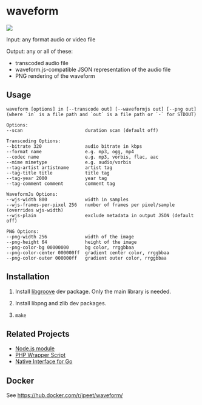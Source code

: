 # waveform

![](http://i.imgur.com/oNy41Cr.png)

Input: any format audio or video file

Output: any or all of these:

 * transcoded audio file
 * waveform.js-compatible JSON representation of the audio file
 * PNG rendering of the waveform

## Usage

    waveform [options] in [--transcode out] [--waveformjs out] [--png out]
    (where `in` is a file path and `out` is a file path or `-` for STDOUT)

    Options:
    --scan                       duration scan (default off)

    Transcoding Options:
    --bitrate 320                audio bitrate in kbps
    --format name                e.g. mp3, ogg, mp4
    --codec name                 e.g. mp3, vorbis, flac, aac
    --mime mimetype              e.g. audio/vorbis
    --tag-artist artistname      artist tag
    --tag-title title            title tag
    --tag-year 2000              year tag
    --tag-comment comment        comment tag

    WaveformJs Options:
    --wjs-width 800              width in samples
    --wjs-frames-per-pixel 256   number of frames per pixel/sample (overrides wjs-width)
    --wjs-plain                  exclude metadata in output JSON (default off)

    PNG Options:
    --png-width 256              width of the image
    --png-height 64              height of the image
    --png-color-bg 00000000      bg color, rrggbbaa
    --png-color-center 000000ff  gradient center color, rrggbbaa
    --png-color-outer 000000ff   gradient outer color, rrggbbaa

## Installation

1. Install [libgroove](https://github.com/andrewrk/libgroove) dev package.
   Only the main library is needed.

2. Install libpng and zlib dev packages.

3. `make`

## Related Projects

 * [Node.js module](https://github.com/andrewrk/node-waveform)
 * [PHP Wrapper Script](https://github.com/polem/WaveformGenerator)
 * [Native Interface for Go](https://github.com/dz0ny/podcaster/blob/master/utils/waveform.go)

## Docker

See https://hub.docker.com/r/jpeet/waveform/
